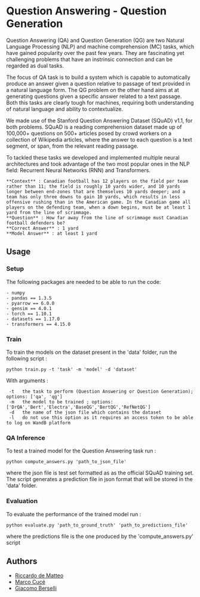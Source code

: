 # Question Answering - Question Generation 

Question Answering (QA) and Question Generation (QG) are two Natural Language Processing (NLP) and machine comprehension (MC) tasks, which have gained popularity over the past few years. They are fascinating yet challenging problems that have an instrinsic connection and can be regarded as dual tasks. 

The focus of QA task is to build a system which is capable to automatically produce an answer given a question relative to passage of text provided in a natural language form. The QG problem on the other hand aims at at generating questions given a specific answer related to a text passage. Both this tasks are clearly tough for machines, requiring both understanding of natural language and ability to contextualize.

We made use of the Stanford Question Answering Dataset (SQuAD) v1.1, for both problems. SQuAD is a reading comprehension dataset made up of 100,000+ questions on 500+ articles posed by crowd workers on a collection of Wikipedia articles, where the answer to each question is a text segment, or span, from the relevant reading passage.

To tackled these tasks we developed and implemented multiple neural architectures and took advantage of the two most popular ones in the NLP field: Recurrent Neural Networks (RNN) and Transformers.

```
**Context** : Canadian football has 12 players on the field per team rather than 11; the field is roughly 10 yards wider, and 10 yards longer between end-zones that are themselves 10 yards deeper; and a team has only three downs to gain 10 yards, which results in less offensive rushing than in the American game. In the Canadian game all players on the defending team, when a down begins, must be at least 1 yard from the line of scrimmage. 
**Question** : How far away from the line of scrimmage must Canadian football defenders be?
**Correct Answer** : 1 yard
**Model Answer** : at least 1 yard
```

## Usage 

### Setup 

The following packages are needed to be able to run the code:

```
- numpy 
- pandas == 1.3.5
- pyarrow == 6.0.0
- gensim == 4.0.1
- torch == 1.10.1
- datasets == 1.17.0
- transformers == 4.15.0
```
### Train
To train the models on the dataset present in the 'data' folder, run the following script : 

```
python train.py -t 'task' -m 'model' -d 'dataset' 
```
With arguments :
```
 -t   the task to perform (Question Answering or Question Generation); options: ['qa', 'qg']
 -m   the model to be trained ; options: ['DrQA','Bert','Electra','BaseQG','BertQG','RefNetQG']
 -d   the name of the json file which contains the dataset
 -l   do not use this option as it requires an access token to be able to log on WandB platform 
```
### QA Inference
To test a trained model for the Question Answering task run :
```
python compute_answers.py 'path_to_json_file'
```
where the json file is test set formatted as as the official SQuAD training set. The script generates a prediction file in json format that will be stored in the 'data' folder. 
### Evaluation
To evaluate the performance of the trained model run : 
```
python evaluate.py 'path_to_ground_truth' 'path_to_predictions_file'
```
where the predictions file is the one produced by the 'compute_answers.py' script

## Authors 
- [Riccardo de Matteo](https://github.com/riccardodm97) 
- [Marco Cucé](https://github.com/Marco97-exe)
- [Giacomo Berselli](https://github.com/JackBerselli)
